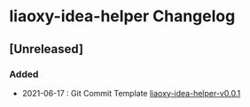 <!-- Keep a Changelog guide -> https://keepachangelog.com -->

# liaoxy-idea-helper Changelog

## [Unreleased]
### Added
- 2021-06-17 : Git Commit Template [liaoxy-idea-helper-v0.0.1](https://github.com/liaoxiangyun/liaoxy-idea-helper/releases/tag/0.0.1)
